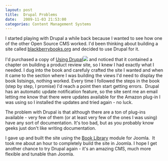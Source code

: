 ```yaml
---
layout: post
title:  Drupal Problems
date:   2009-11-03 21:53:00
categories: Content Management Systems
---
```

I started playing with Drupal a while back because I wanted to see how one of the other Open Source CMS worked. I'd been thinking about building a site called [blackberrybooks.org](blackberrybooks.org) and decided to use Drupal for it.

I'd purchased a copy of [Using Drupal](http://www.amazon.com/gp/product/0596515804?ie=UTF8&tag=mcnsof-20&linkCode=as2&camp=1789&creative=390957&creativeASIN=0596515804)![](http://www.assoc-amazon.com/e/ir?t=mcnsof-20&l=as2&o=1&a=0596515804) and noticed that it contained a chapter on building a product review site, so I knew I had exactly what I needed. I dug into the book and carefuly crafted the site I wanted and when it came to the section where I was building the views I'd need to display the book listsings, nothing worked. Every time I followed the steps in the book (step by step, I promise) I'd reach a point then start getting errors.  Drupal has an automatic update notification feature, so the site sent me an email letting me know that there were updates available for the Amazon plug-in I was using so I installed the updates and tried again - no luck.

The problem with Drupal is that although there are a ton of plug-ins available - very few of them (or at least very few of the ones I was using) have any sort of documentation. It's too bad, but as you probably know geeks just don't like writing documentation.

I gave up and built the site using the [Book Library](http://ordasoft.com/Book-Library/booklibrary-basic.html) module for Joomla.  It took me about an hour to completely build the site in Joomla. I hope I get another chance to try Drupal again - it's an amazing CMS, much more flexible and tunable than Joomla.